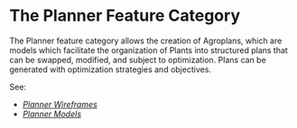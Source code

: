 # The Planner Feature Category

The Planner feature category allows the creation of Agroplans, which are models which facilitate the organization of Plants into structured plans that can be swapped, modified, and subject to optimization. Plans can be generated with optimization strategies and objectives.

See:
- *[Planner Wireframes](wireframes.md)*
- *[Planner Models](models.md)* 